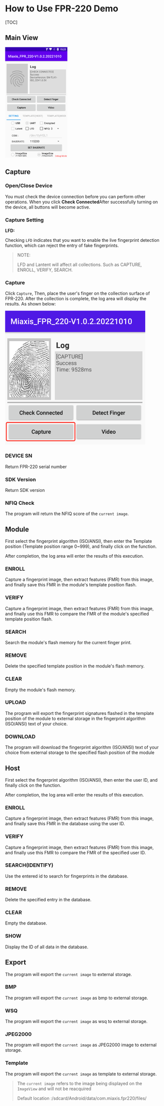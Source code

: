# How to Use FPR-220 Demo

[TOC]

## Main View

<img src="./images/demo/main_view.png" alt="Main View" style="zoom:35%;" />

## Capture 

### Open/Close Device

You must check the device connection before you can perform other operations. When you click **Check Connected**After successfully turning on the device, all buttons will become active.

### Capture Setting

**LFD:**

Checking `LFD` indicates that you want to enable the live fingerprint detection function, which can reject the entry of fake fingerprints.

> NOTE:
>
> LFD and Lantent will affect all collections. Such as CAPTURE, ENROLL, VERIFY, SEARCH.

### Capture

Click `Capture`, Then, place the user's finger on the collection surface of FPR-220. After the collection is complete, the log area will display the results. As shown below:

<img src="./images/demo/capture_result.png" alt="Main View" style="zoom:45%;" />



### DEVICE SN

Return FPR-220 serial number

### SDK Version

Return SDK version

### NFIQ Check

The program will return the NFIQ score of the `current image`.

## Module

First select the fingerprint algorithm (ISO/ANSI), then enter the Template position (Template position range 0~999), and finally click on the function.

After completion, the log area will enter the results of this execution.

### ENROLL

Capture a fingerprint image, then extract features (FMR) from this image, and finally save this FMR in the module's template position flash.

### VERIFY

Capture a fingerprint image, then extract features (FMR) from this image, and finally use this FMR to compare the FMR of the  module's specified template position flash.

### SEARCH

Search the module's flash memory for the current finger print.

### REMOVE

Delete the specified template position in the module's flash memory.

### CLEAR

Empty the module's flash memory.

### UPLOAD

The program will export the fingerprint signatures flashed in the template position of the module to external storage in the fingerprint algorithm (ISO/ANSI) text of your choice.

### DOWNLOAD

The program will download the fingerprint algorithm (ISO/ANSI) text of your choice from external storage to the specified flash position of the module



## Host

First select the fingerprint algorithm (ISO/ANSI), then enter the user ID, and finally click on the function.

After completion, the log area will enter the results of this execution.

### ENROLL

Capture a fingerprint image, then extract features (FMR) from this image, and finally save this FMR in the database using the user ID.

### VERIFY

Capture a fingerprint image, then extract features (FMR) from this image, and finally use this FMR to compare the FMR of the specified user ID.

### SEARCH(IDENTIFY)

Use the entered id to search for fingerprints in the database.

### REMOVE

Delete the specified entry in the database.

### CLEAR

Empty the database.

### SHOW

Display the ID of all data in the database.

## Export

The program will export the `current image` to external storage.

### BMP

The program will export the `current image` as bmp to external storage.

### WSQ

The program will export the `current image` as wsq to external storage.

### JPEG2000

The program will export the `current image` as JPEG2000 image to external storage.

### Template

The program will export the `current image` as template to external storage.



> The `current image` refers to the image being displayed on the `ImageView` and will not be reacquired
>
> Default location :/sdcard/Android/data/com.miaxis.fpr220/files/